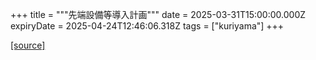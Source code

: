 +++
title = """先端設備等導入計画"""
date = 2025-03-31T15:00:00.000Z
expiryDate = 2025-04-24T12:46:06.318Z
tags = ["kuriyama"]
+++


[[source]](https://www.town.kuriyama.hokkaido.jp/soshiki/51/95.html)
